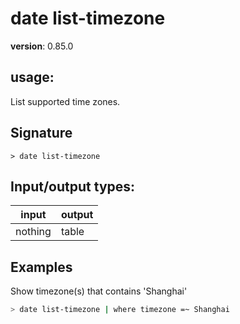 # date list-timezone

**version**: 0.85.0

## **usage**:

List supported time zones.

## Signature

`> date list-timezone `

## Input/output types:

| input   | output |
| ------- | ------ |
| nothing | table  |

## Examples

Show timezone(s) that contains 'Shanghai'

```bash
> date list-timezone | where timezone =~ Shanghai
```
